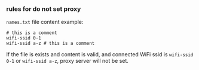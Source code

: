 ### rules for do not set proxy

`names.txt` file content example:
```
# this is a comment
wifi-ssid 0-1
wifi-ssid a-z # this is a comment
```

If the file is exists and content is valid, and connected WiFi ssid is `wifi-ssid 0-1` or `wifi-ssid a-z`, proxy server will not be set.